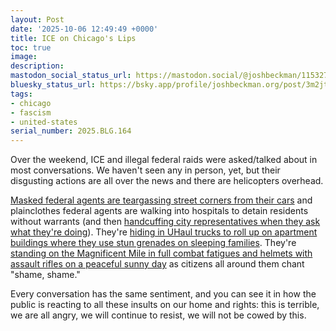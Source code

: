 ```yaml
---
layout: Post
date: '2025-10-06 12:49:49 +0000'
title: ICE on Chicago's Lips
toc: true
image:
description:
mastodon_social_status_url: https://mastodon.social/@joshbeckman/115327731942966070
bluesky_status_url: https://bsky.app/profile/joshbeckman.org/post/3m2jtoroxzw2q
tags:
- chicago
- fascism
- united-states
serial_number: 2025.BLG.164
---
```

Over the weekend, ICE and illegal federal raids were asked/talked about in most conversations. We haven't seen any in person, yet, but their disgusting actions are all over the news and there are helicopters overhead.

[Masked federal agents are teargassing street corners from their cars](https://dansinker.com/posts/2025-10-03-logan-square/) and plainclothes federal agents are walking into hospitals to detain residents without warrants (and then [handcuffing city representatives when they ask what they're doing](https://blockclubchicago.org/2025/10/03/federal-agents-handcuff-chicago-alderperson-who-tried-to-help-immigrant/)). They're [hiding in UHaul trucks to roll up on apartment buildings where they use stun grenades on sleeping families](https://bsky.app/profile/unraveledpress.com/post/3m23bq6qk7k26). They're [standing on the Magnificent Mile in full combat fatigues and helmets with assault rifles on a peaceful sunny day](https://blockclubchicago.org/2025/09/28/armed-federal-agents-patrol-millennium-park-mag-mile-to-chants-of-shame/) as citizens all around them chant "shame, shame."

Every conversation has the same sentiment, and you can see it in how the public is reacting to all these insults on our home and rights: this is terrible, we are all angry, we will continue to resist, we will not be cowed by this.
